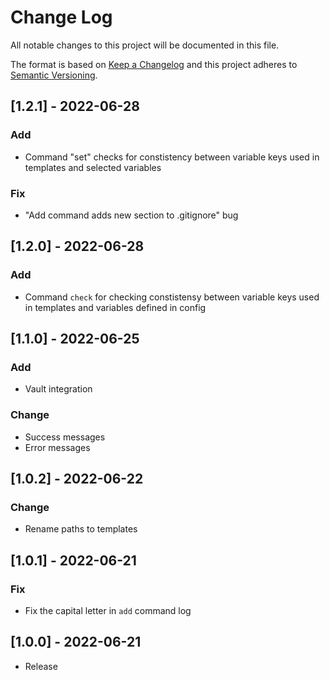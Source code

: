 # Change Log

All notable changes to this project will be documented in this file.

The format is based on [Keep a Changelog](http://keepachangelog.com/)
and this project adheres to [Semantic Versioning](http://semver.org/).

## [1.2.1] - 2022-06-28

### Add

- Command "set" checks for constistency between variable keys used in templates and selected variables

### Fix

- "Add command adds new section to .gitignore" bug

## [1.2.0] - 2022-06-28

### Add

- Command `check` for checking constistensy between variable keys used in templates and variables defined in config

## [1.1.0] - 2022-06-25

### Add

- Vault integration

### Change

- Success messages
- Error messages

## [1.0.2] - 2022-06-22

### Change

- Rename paths to templates

## [1.0.1] - 2022-06-21

### Fix

- Fix the capital letter in `add` command log

## [1.0.0] - 2022-06-21

- Release
